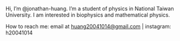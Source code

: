 Hi, I’m @jonathan-huang. I’m a student of physics in National Taiwan University. I am interested in biophysics and mathematical physics.

How to reach me: email at huang20041014@gmail.com | instagram: h20041014
